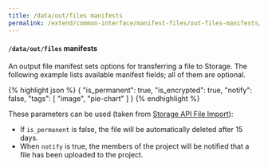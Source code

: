 ```yaml
---
title: /data/out/files manifests
permalink: /extend/common-interface/manifest-files/out-files-manifests/
---
```


#### `/data/out/files` manifests

An output file manifest sets options for transferring a file to Storage. The following example lists available
manifest fields; all of them are optional.

{% highlight json %}
{
  "is_permanent": true,
  "is_encrypted": true,
  "notify": false,
  "tags": [
    "image",
    "pie-chart"
  ]
}
{% endhighlight %}

These parameters can be used (taken from [Storage API File Import](https://keboola.docs.apiary.io/#reference/files/upload-file/create-file-resource)):

- If `is_permanent` is false, the file will be automatically deleted after 15 days.
- When `notify` is true, the members of the project will be notified that a file has been uploaded to the project.

